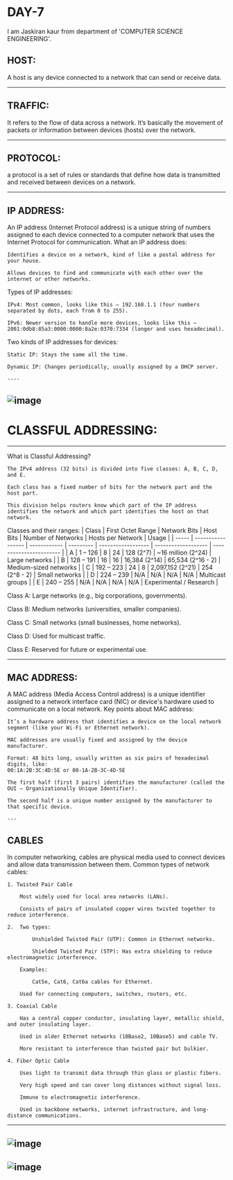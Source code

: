 # DAY-7
I am Jaskiran kaur from department of 'COMPUTER SCIENCE ENGINEERING'.

HOST: 
---
A host is any device connected to a network that can send or receive data.

---
TRAFFIC:
---
It refers to the flow of data across a network. It’s basically the movement of packets or information between devices (hosts) over the network.

---
PROTOCOL:
---
a protocol is a set of rules or standards that define how data is transmitted and received between devices on a network.

---
IP ADDRESS:
---
 An IP address (Internet Protocol address) is a unique string of numbers assigned to each device connected to a computer network that uses the Internet Protocol for communication.
What an IP address does:

    Identifies a device on a network, kind of like a postal address for your house.

    Allows devices to find and communicate with each other over the internet or other networks.

Types of IP addresses:

    IPv4: Most common, looks like this — 192.168.1.1 (four numbers separated by dots, each from 0 to 255).

    IPv6: Newer version to handle more devices, looks like this — 2001:0db8:85a3:0000:0000:8a2e:0370:7334 (longer and uses hexadecimal).

Two kinds of IP addresses for devices:

    Static IP: Stays the same all the time.

    Dynamic IP: Changes periodically, usually assigned by a DHCP server.

    ----
![image](https://github.com/user-attachments/assets/2dbb13ac-5003-44e1-b41e-c43b51dc0d18)
---
# CLASSFUL ADDRESSING:
---
What is Classful Addressing?

    The IPv4 address (32 bits) is divided into five classes: A, B, C, D, and E.

    Each class has a fixed number of bits for the network part and the host part.

    This division helps routers know which part of the IP address identifies the network and which part identifies the host on that network.

Classes and their ranges:
| Class | First Octet Range | Network Bits | Host Bits | Number of Networks | Hosts per Network   | Usage                   |
| ----- | ----------------- | ------------ | --------- | ------------------ | ------------------- | ----------------------- |
| A     | 1 – 126           | 8            | 24        | 128 (2^7)          | \~16 million (2^24) | Large networks          |
| B     | 128 – 191         | 16           | 16        | 16,384 (2^14)      | 65,534 (2^16 - 2)   | Medium-sized networks   |
| C     | 192 – 223         | 24           | 8         | 2,097,152 (2^21)   | 254 (2^8 - 2)       | Small networks          |
| D     | 224 – 239         | N/A          | N/A       | N/A                | N/A                 | Multicast groups        |
| E     | 240 – 255         | N/A          | N/A       | N/A                | N/A                 | Experimental / Research |

Class A: Large networks (e.g., big corporations, governments).

Class B: Medium networks (universities, smaller companies).

Class C: Small networks (small businesses, home networks).

Class D: Used for multicast traffic.

Class E: Reserved for future or experimental use.

----
MAC ADDRESS:
---
A MAC address (Media Access Control address) is a unique identifier assigned to a network interface card (NIC) or device's hardware used to communicate on a local network.
Key points about MAC address:

    It’s a hardware address that identifies a device on the local network segment (like your Wi-Fi or Ethernet network).

    MAC addresses are usually fixed and assigned by the device manufacturer.

    Format: 48 bits long, usually written as six pairs of hexadecimal digits, like:
    00:1A:2B:3C:4D:5E or 00-1A-2B-3C-4D-5E

    The first half (first 3 pairs) identifies the manufacturer (called the OUI — Organizationally Unique Identifier).

    The second half is a unique number assigned by the manufacturer to that specific device.

    ---
CABLES
---
 In computer networking, cables are physical media used to connect devices and allow data transmission between them.
Common types of network cables:

    1. Twisted Pair Cable

        Most widely used for local area networks (LANs).

        Consists of pairs of insulated copper wires twisted together to reduce interference.

    2.  Two types:

            Unshielded Twisted Pair (UTP): Common in Ethernet networks.

            Shielded Twisted Pair (STP): Has extra shielding to reduce electromagnetic interference.

        Examples:

            Cat5e, Cat6, Cat6a cables for Ethernet.

        Used for connecting computers, switches, routers, etc.

    3. Coaxial Cable

        Has a central copper conductor, insulating layer, metallic shield, and outer insulating layer.

        Used in older Ethernet networks (10Base2, 10Base5) and cable TV.

        More resistant to interference than twisted pair but bulkier.

    4. Fiber Optic Cable

        Uses light to transmit data through thin glass or plastic fibers.

        Very high speed and can cover long distances without signal loss.

        Immune to electromagnetic interference.

        Used in backbone networks, internet infrastructure, and long-distance communications.

---
![image](https://github.com/user-attachments/assets/b67db61a-dbdf-4177-b012-a68d37cc4c68)
--
![image](https://github.com/user-attachments/assets/b85b7956-a235-4a75-860f-350f0e97e31c)
---




